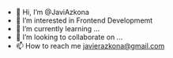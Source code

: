 - 👋 Hi, I’m @JaviAzkona
- 👀 I’m interested in Frontend Developmemt
- 🌱 I’m currently learning ...
- 💞️ I’m looking to collaborate on ...
- 📫 How to reach me javierazkona@gmail.com

<!---
JaviAzkona/JaviAzkona is a ✨ special ✨ repository because its `README.md` (this file) appears on your GitHub profile.
You can click the Preview link to take a look at your changes.
--->
